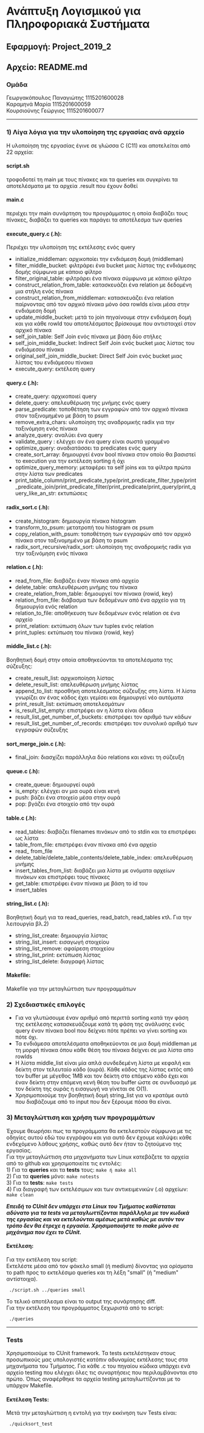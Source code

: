# Ανάπτυξη Λογισμικού για Πληροφοριακά Συστήματα
## Εφαρμογή: Project_2019_2
## Αρχείο: README.md  
### Ομάδα
Γεωργακόπουλος Παναγιώτης 1115201600028\
Καραμηνά Μαρία            1115201600059\
Κουρσιούνης Γεώργιος      1115201600077
- - - -

### 1) Λίγα λόγια για την υλοποίηση της εργασίας ανά αρχείο
Η υλοποίηση της εργασίας έγινε σε γλώσσα C (C11) και αποτελείται από 22 αρχεία:

#### script.sh
τροφοδοτεί τη main με τους πίνακες και τα queries και συγκρίνει τα αποτελέσματα με τα αρχεία .result που έχουν δοθεί

#### main.c
περιέχει την main συνάρτηση του προγράμματος η οποία διαβάζει τους πίνακες, διαβάζει τα queries και παράγει τα αποτέλεσμα των queries

#### execute_query.c (.h): 
Περιέχει την υλοποίηση της εκτέλεσης ενός query
* initialize_middleman: αρχικοποίει την ενδιάμεση δομή (middleman)
* filter_middle_bucket: φιλτράρει ένα bucket μιας λίστας της ενδιάμεσης δομής σύμφωνα με κάποιο φίλτρο
* filter_original_table: φιλτράρει ένα πίνακα σύμφωνα με κάποιο φίλτρο
* construct_relation_from_table: κατασκευάζει ένα relation με δεδομένη μια στήλη ενός πίνακα
* construct_relation_from_middleman: κατασκευάζει ένα relation παίρνοντας από τον αρχικό πίνακα μόνο όσα rowIds είναι μέσα στην ενδιάμεση δομή
* update_middle_bucket: μετά το join πηγαίνουμε στην ενδιάμεση δομή και για κάθε rowId του αποτελέσματος βρίσκουμε που αντιστοιχεί στον αρχικό πίνακα
* self_join_table: Self Join ενός πίνακα με βάση δύο στήλες
* self_join_middle_bucket: Indirect Self Join ενός bucket μιας λίστας του ενδιάμεσου πίνακα
* original_self_join_middle_bucket: Direct Self Join ενός bucket μιας λίστας του ενδιάμεσου πίνακα
* execute_query: εκτέλεση query

#### query.c (.h):
* create_query: αρχικοποιεί query
* delete_query: απελευθέρωση της μνήμης ενός query
* parse_predicate: τοποθέτηση των εγγραφών από τον αρχικό πίνακα στον ταξινομημένο με βάση το psum
* remove_extra_chars: υλοποίηση της αναδρομικής radix για την ταξινόμηση ενός πίνακα
* analyze_query: αναλύει ένα query
* validate_query : ελέγχει αν ένα query είναι σωστά γραμμένο
* optimize_query: αναδιατάσσει τα predicates ενός query
* create_sort_array: δημιουργεί έναν bool πίνακα στον οποίο θα βασιστεί το execution για την εκτέλεση sorting ή όχι
* optimize_query_memory: μεταφέρει τα self joins και τα φίλτρα πρώτα στην λίστα των predicates
* print_table_column/print_predicate_type/print_predicate_filter_type/print_predicate_join/print_predicate_filter/print_predicate/print_query/print_query_like_an_str: εκτυπώσεις

#### radix_sort.c (.h):
* create_histogram: δημιουργία πίνακα histogram
* transform_to_psum: μετατροπή του histogram σε psum
* copy_relation_with_psum: τοποθέτηση των εγγραφών από τον αρχικό πίνακα στον ταξινομημένο με βάση το psum
* radix_sort_recursive/radix_sort: υλοποίηση της αναδρομικής radix για την ταξινόμηση ενός πίνακα

#### relation.c (.h):
* read_from_file: διαβάζει έναν πίνακα από αρχείο
* delete_table: απελευθέρωση μνήμης του πίνακα
* create_relation_from_table: δημιουργεί τον πίνακα {rowid, key}
* relation_from_file: διάβασμα των δεδομένων από ένα αρχείο για τη δημιουργία ενός relation
* relation_to_file: αποθήκευση των δεδομένων ενός relation σε ένα αρχείο
* print_relation: εκτύπωση όλων των tuples ενός relation
* print_tuples: εκτύπωση του πίνακα {rowid, key}

#### middle_list.c (.h):
Βοηθητική δομή στην οποία αποθηκεύονται τα αποτελέσματα της σύζευξης:
* create_result_list: αρχικοποίηση λίστας
* delete_result_list: απελευθέρωση μνήμης λίστας
* append_to_list: προσθήκη αποτελέσματος σύζευξης στη λίστα. Η λίστα γνωρίζει αν ένας κάδος έχει γεμίσει και δημιουργεί νέο αυτόματα
* print_result_list: εκτύπωση αποτελεσμάτων
* is_result_list_empty: επιστρέφει αν η λίστα είναι άδεια
* result_list_get_number_of_buckets: επιστρέφει τον αριθμό των κάδων
* result_list_get_number_of_records: επιστρέφει τον συνολικό αριθμό των εγγραφών σύζευξης

#### sort_merge_join.c (.h):
* final_join: διασχίζει παράλληλα δύο relations και κάνει τη σύζευξη

#### queue.c (.h):  
* create_queue: δημιουργεί ουρά
* is_empty: ελέγχει αν μια ουρά είναι κενή
* push: βάζει ένα στοιχείο μέσα στην ουρά
* pop: βγάζει ένα στοιχείο από την ουρά

#### table.c (.h): 
* read_tables: διαβάζει filenames πινάκων από το stdin και τα επιστρέφει ως λίστα
* table_from_file: επιστρέφει έναν πίνακα από ένα αρχείο
* read_ from_file
* delete_table/delete_table_contents/delete_table_index: απελευθέρωση μνήμης
* insert_tables_from_list: διαβάζει μια λίστα με ονόματα αρχείων πινάκων και επιστρέφει τους πίνακες
* get_table: επιστρέφει έναν πίνακα με βάση το id του
* insert_tables

#### string_list.c (.h): 
Βοηθητική δομή για τα read_queries, read_batch, read_tables κτλ. Για την λειτουργία βλ.2)
* string_list_create: δημιουργία λίστας
* string_list_insert: εισαγωγή στοιχείου
* string_list_remove: αφαίρεση στοιχείου
* string_list_print: εκτύπωση λίστας
* string_list_delete: διαγραφή λίστας

#### Makefile:  
Makefile για την μεταγλώττιση των προγραμμάτων


    
### 2) Σχεδιαστικές επιλογές
* Για να γλυτώσουμε έναν αριθμό από περιττά sorting κατά την φάση της εκτέλεσης κατασκευάζουμε κατά τη φάση της ανάλυσης ενός query έναν πίνακα bool που δείχνει πότε πρέπει να γίνει sorting και πότε όχι.
* Τα ενδιάμεσα αποτελέσματα αποθηκεύονται σε μια δομή middleman με τη μορφή πίνακα όπου κάθε θέση του πίνακα δείχνει σε μια λίστα απο rowIds
* Η λίστα middle_list είναι μία απλά συνδεδεμένη λίστα με κεφαλή και δείκτη στον τελευταίο κάδο (ουρά). Κάθε κάδος της λίστας εκτός από τον buffer με μέγεθος 1MΒ και τον δείκτη στο επόμενο κάδο έχει και έναν δείκτη στην επόμενη κενή θέση του buffer ώστε σε συνδυασμό με τον δείκτη της ουράς η εισαγωγή να γίνεται σε Ο(1).
* Χρησιμοποιούμε την βοηθητική δομή string_list για να κρατάμε αυτά που διαβάζουμε από το input που δεν ξέρουμε πόσα θα είναι.


### 3) Μεταγλώττιση και χρήση των προγραμμάτων
Έχουμε θεωρήσει πως τα προγράμματα θα εκτελεστούν σύμφωνα με τις οδηγίες αυτού εδώ του εγγράφου
και για αυτό δεν έχουμε καλύψει κάθε ενδεχόμενο λάθους χρήσης, καθώς αυτό δεν ήταν το ζητούμενο της εργασίας.\
Για την μεταγλώττιση στα μηχανήματα των Linux κατεβάζετε τα αρχεία από το github και χρησιμοποιείτε τις εντολές:\
    1) Για τα **queries** και τα **tests** τους: ```make ή make all```\
    2) Για τα **queries** μόνο: ```make notests```\
    3) Για τα **tests**: ```make tests```\
    4) Για διαγραφή των εκτελέσιμων και των αντικειμενικών (.o) αρχείων: ```make clean```
    
***Επειδή το CUnit δεν υπάρχει στα Linux του Τμήματος καθίσταται αδύνατο για τα tests να μεταγλωττίζονται παράλληλα με τον κωδικά της εργασίας και να εκτελούνται αμέσως μετά καθώς με αυτόν τον τρόπο δεν θα έτρεχε η εργασία. Χρησιμοποιήστε το make μόνο σε μηχάνημα που έχει το CUnit.***
    
#### Εκτέλεση:
Για την εκτέλεση του script: \
Εκτελέστε μέσα από τον φάκελο small (ή medium) δίνοντας για ορίσματα το path προς το εκτελέσιμο queries και τη λέξη "small" (ή "medium" αντίστοιχα).
```
 ./script.sh ../queries small  
```
Το τελικό αποτέλεσμα είναι το output της συνάρτησης diff.\
Για την εκτέλεση του προγράμματος ξεχωριστά από το script: 
```
 ./queries  
```
 - - - -
 
 ### Tests
Χρησιμοποιούμε το CUnit framework. Τα tests εκτελέστηκαν στους προσωπικούς μας υπολογιστές κατόπιν αδυναμίας εκτέλεσης τους στα μηχανήματα του Τμήματος. Για κάθε .c του πηγαίου κώδικα υπάρχει ενά αρχείο testing που ελέγχει όλες τις συναρτήσεις που περιλαμβάνονται στο πρώτο. Όπως αναφέρθηκε τα αρχεία testing μεταγλωττίζονται με το υπάρχον Makefile.

#### Εκτέλεση Tests:
Μετά την μεταγλώττιση η εντολή για την εκκίνηση των Tests είναι: 
```
 ./quicksort_test
```
